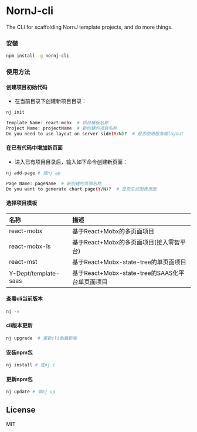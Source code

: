 # NornJ-cli
The CLI for scaffolding NornJ template projects, and do more things.

### 安装

```sh
npm install -g nornj-cli
```

### 使用方法

#### 创建项目初始代码

* 在当前目录下创建新项目目录：

```sh
nj init

Template Name: react-mobx  # 项目模板名称
Project Name: projectName  # 新创建的项目名称
Do you need to use layout on server side(Y/N)?  # 是否使用服务端layout
```

#### 在已有代码中增加新页面

* 进入已有项目目录后，输入如下命令创建新页面：

```sh
nj add-page # 或nj ap

Page Name: pageName  # 新创建的页面名称
Do you want to generate chart page(Y/N)?  # 是否生成图表页面
```

#### 选择项目模板

| 名称           | 描述                      |
|:---------------|:-------------------------|
| react-mobx     | 基于React+Mobx的多页面项目 |
| react-mobx-ls  | 基于React+Mobx的多页面项目(接入零智平台) |
| react-mst      | 基于React+Mobx-state-tree的单页面项目 |
| Y-Dept/template-saas | 基于React+Mobx-state-tree的SAAS化平台单页面项目 |

#### 查看cli当前版本

```sh
nj -v
```

#### cli版本更新

```sh
nj upgrade  # 更新cli到最新版
```

#### 安装npm包

```sh
nj install # 或nj i
```

#### 更新npm包

```sh
nj update # 或nj up
```

## License

MIT